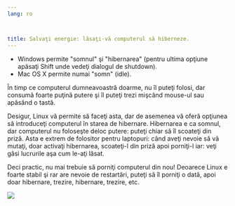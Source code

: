 ```yaml
---
lang: ro



title: Salvaţi energie: lăsaţi-vă computerul să hiberneze.
---
```


<ul>
<li>Windows permite "somnul" şi "hibernarea" (pentru ultima opţiune apăsaţi Shift unde vedeţi dialogul de shutdown).</li>
<li>Mac OS X permite numai "somn" (idle).</li>
</ul>

În timp ce computerul dumneavoastră doarme, nu îl puteţi folosi, dar consumă
foarte puţină putere şi îl puteţi trezi mişcând mouse-ul sau apăsând o tastă.

Desigur, Linux vă permite să faceţi asta, dar de asemenea vă oferă opţiunea
să introduceţi computerul în starea de hibernare. Hibernarea e ca somnul, dar computerul
nu foloseşte deloc putere: puteţi chiar să îl scoateţi din priză. Asta e extrem de folositor
pentru laptopuri: când aveţi nevoie să vă mutaţi, doar activaţi hibernarea, scoateţi-l din priză
apoi porniţi-l iar: veţi găsi lucrurile aşa cum le-aţi lăsat.

Deci practic, nu mai trebuie să porniţi computerul din nou! Deoarece Linux e foarte stabil
şi rar are nevoie de restartări, puteţi să îl porniţi o dată, apoi doar hibernare, trezire,
hibernare, trezire, etc.


<img src="Images/suspend_hibernate_thumb.png" />




